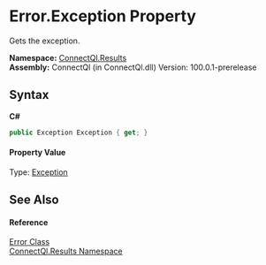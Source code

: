 # Error.Exception Property 
 

Gets the exception.

**Namespace:**&nbsp;<a href="N_ConnectQl_Results">ConnectQl.Results</a><br />**Assembly:**&nbsp;ConnectQl (in ConnectQl.dll) Version: 100.0.1-prerelease

## Syntax

**C#**<br />
``` C#
public Exception Exception { get; }
```


#### Property Value
Type: <a href="http://msdn2.microsoft.com/en-us/library/c18k6c59" target="_blank">Exception</a>

## See Also


#### Reference
<a href="T_ConnectQl_Results_Error">Error Class</a><br /><a href="N_ConnectQl_Results">ConnectQl.Results Namespace</a><br />